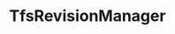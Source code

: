 ---
optionsClassName: TfsRevisionManagerOptions
optionsClassFullName: MigrationTools.Enrichers.TfsRevisionManagerOptions
configurationSamples:
- name: default
  description: 
  code: >-
    {
      "$type": "TfsRevisionManagerOptions",
      "Enabled": true,
      "ReplayRevisions": true,
      "MaxRevisions": 0
    }
  sampleFor: MigrationTools.Enrichers.TfsRevisionManagerOptions
description: The TfsRevisionManager manipulates the revisions of a work item to reduce the number of revisions that are migrated.
className: TfsRevisionManager
typeName: ProcessorEnrichers
architecture: v2
options:
- parameterName: Enabled
  type: Boolean
  description: If enabled this will run this migrator
  defaultValue: true
- parameterName: MaxRevisions
  type: Int32
  description: Sets the maximum number of revisions that will be migrated. "First + Last N = Max". If this was set to 5 and there were 10 revisions you would get the first 1 (creation) and the latest 4 migrated.
  defaultValue: 0
- parameterName: RefName
  type: String
  description: For internal use
  defaultValue: missng XML code comments
- parameterName: ReplayRevisions
  type: Boolean
  description: You can choose to migrate the tip only (a single write) or all of the revisions (many writes). If you are setting this to `false` to migrate only the tip then you should set `BuildFieldTable` to `true`.
  defaultValue: true
status: missng XML code comments
processingTarget: missng XML code comments
classFile: /src/MigrationTools.Clients.AzureDevops.ObjectModel/ProcessorEnrichers/TfsRevisionManager.cs
optionsClassFile: /src/MigrationTools.Clients.AzureDevops.ObjectModel/ProcessorEnrichers/TfsRevisionManagerOptions.cs

redirectFrom: []
layout: reference
toc: true
permalink: /Reference/v2/ProcessorEnrichers/TfsRevisionManager/
title: TfsRevisionManager
categories:
- ProcessorEnrichers
- v2
topics:
- topic: notes
  path: /docs/Reference/v2/ProcessorEnrichers/TfsRevisionManager-notes.md
  exists: false
  markdown: ''
- topic: introduction
  path: /docs/Reference/v2/ProcessorEnrichers/TfsRevisionManager-introduction.md
  exists: false
  markdown: ''

---